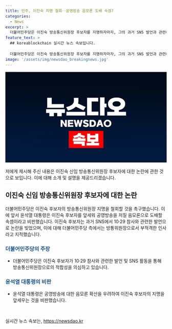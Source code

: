 ```yaml
---
title: 민주, 이진숙 지명 철회‥공영방송 음모론 도배 속셈?
categories:
  - News
excerpt: >
  더불어민주당은 이진숙 방송통신위원장 후보자를 지명하자마자, 그의 과거 SNS 발언과 관련해 강하게 비판했습니다. 이들은 그의 발언이 공영방송을 저질 음모론으로 도배하고, 그를 방송통신위원장으로 적격하지 않다고 지적했습니다. 특히 윤석열 대통령을 향해, 그녀의 음모론에 동의하는 것인지에 대해 답변을 요구했습니다.
feature_text: >
  ## koreablockchain 실시간 뉴스 속보입니다.

  더불어민주당은 이진숙 방송통신위원장 후보자를 지명하자마자, 그의 과거 SNS 발언과 관련해 강하게 비판했습니다. 이들은 그의 발언이 공영방송을 저질 음모론으로 도배하고, 그를 방송통신위원장으로 적격하지 않다고 지적했습니다. 특히 윤석열 대통령을 향해, 그녀의 음모론에 동의하는 것인지에 대해 답변을 요구했습니다.
image: '/assets/img/newsdao_breakingnews.jpg'
---
```


<p><img src="/assets/img/newsdao_breakingnews.jpg" alt="koreablockchain 속보" /></p>

<p>저에게 제시해 주신 내용은 이진숙 신임 방송통신위원장 후보자에 대한 논란에 관한 것으로 보입니다. 이에 대해 소개 및 설명을 제공드리겠습니다.</p>

<h2 data-ke-size="size26">이진숙 신임 방송통신위원장 후보자에 대한 논란</h2>

<p data-ke-size="size16">더불어민주당은 이진숙 후보자의 방송통신위원장 지명을 철회할 것을 촉구했습니다. 이에 앞서 윤석열 대통령은 이진숙 후보자를 앞세워 공영방송을 저질 음모론으로 도배할 속셈이라고 비판했습니다. 이진숙 후보자는 과거 SNS에서 10·29 참사와 관련한 발언으로 논란을 빚었으며, 이에 대해 더불어민주당 측에서는 방통위원장으로서 부적격한 인사라고 지적했습니다.</p>

<h3><b><span style="color: #1a5490;">더불어민주당의 주장</span></b></h3>

<ul>
<li>더불어민주당은 이진숙 후보자가 10·29 참사와 관련한 발언 및 SNS 활동을 통해 방송통신위원장으로의 적합성을 의심하고 있습니다.</li>
</ul>

<h3><b><span style="color: #1a5490;">윤석열 대통령의 비판</span></b></h3>

<ul>
<li>윤석열 대통령은 공영방송에 대한 음모론 확산을 우려하여 이진숙 후보자의 지명을 앞세우는 것을 비판했습니다.</li>
</ul>

<p data-ke-size="size16">&nbsp;</p>
실시간 뉴스 속보는, <a href="https://newsdao.kr" rel="dofollow">https://newsdao.kr</a>


